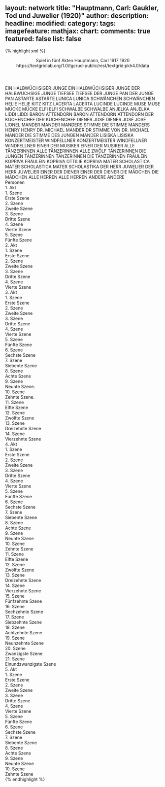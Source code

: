layout: network
title: "Hauptmann, Carl: Gaukler, Tod und Juwelier (1920)"
author:
description:
headline:
modified:
category:
tags:
imagefeature:
mathjax:
chart:
comments: true
featured: false
list: false
---
{% highlight xml %}
<?xml-model href="https://raw.githubusercontent.com/DLiNa/project/master/rules/lina.rnc"?><?xml-model href="https://raw.githubusercontent.com/DLiNa/project/master/rules/lina.sch"?>
<play xmlns="http://lina.digital">
  <header>
    <title>Gaukler, Tod und Juwelier</title>
    <subtitle>Spiel in fünf Akten</subtitle>
    <genretitle/>
    <author>Hauptmann, Carl</author>
    <date type="print" when="1917">1917</date>
    <date type="premiere" when="1920">1920</date>
    <date type="written"/>
    <source>https://textgridlab.org/1.0/tgcrud-public/rest/textgrid:pkh4.0/data</source>
  </header>
  <personae>
    <character>
      <name>EIN HALBWÜCHSIGER JUNGE</name>
      <alias xml:id="ein_halbwüchsiger_junge">
        <name>EIN HALBWÜCHSIGER JUNGE</name>
      </alias>
      <alias xml:id="der_halbwüchsige_junge">
        <name>DER HALBWÜCHSIGE JUNGE</name>
      </alias>
    </character>
    <character>
      <name>TIEFSEE</name>
      <alias xml:id="tiefsee">
        <name>TIEFSEE</name>
      </alias>
    </character>
    <character>
      <name>DER JUNGE PAN</name>
      <alias xml:id="der_junge_pan">
        <name>DER JUNGE PAN</name>
      </alias>
    </character>
    <character>
      <name>ASTARTE</name>
      <alias xml:id="astarte">
        <name>ASTARTE</name>
      </alias>
    </character>
    <character>
      <name>LUNICA</name>
      <alias xml:id="lunica">
        <name>LUNICA</name>
      </alias>
    </character>
    <character>
      <name>SCHWÄNCHEN</name>
      <alias xml:id="schwänchen">
        <name>SCHWÄNCHEN</name>
      </alias>
    </character>
    <character>
      <name>HELIE</name>
      <alias xml:id="helie">
        <name>HELIE</name>
      </alias>
    </character>
    <character>
      <name>KITZ</name>
      <alias xml:id="kitz">
        <name>KITZ</name>
      </alias>
    </character>
    <character>
      <name>LACERTA</name>
      <alias xml:id="lacerta">
        <name>LACERTA</name>
      </alias>
    </character>
    <character>
      <name>LUCINDE</name>
      <alias xml:id="lucinde">
        <name>LUCINDE</name>
      </alias>
    </character>
    <character>
      <name>MUSE</name>
      <alias xml:id="muse">
        <name>MUSE</name>
      </alias>
    </character>
    <character>
      <name>MÜCKE</name>
      <alias xml:id="mücke">
        <name>MÜCKE</name>
      </alias>
    </character>
    <character>
      <name>ELFI</name>
      <alias xml:id="elfi">
        <name>ELFI</name>
      </alias>
    </character>
    <character>
      <name>SCHWALBE</name>
      <alias xml:id="schwalbe">
        <name>SCHWALBE</name>
      </alias>
    </character>
    <character>
      <name>ANJELKA</name>
      <alias xml:id="anjelka">
        <name>ANJELKA</name>
      </alias>
    </character>
    <character>
      <name>LIDDI</name>
      <alias xml:id="liddi">
        <name>LIDDI</name>
      </alias>
    </character>
    <character>
      <name>BARON ATTENDORN</name>
      <alias xml:id="baron_attendorn">
        <name>BARON ATTENDORN</name>
      </alias>
      <alias xml:id="attendorn">
        <name>ATTENDORN</name>
      </alias>
    </character>
    <character>
      <name>DER KÜCHENCHEF</name>
      <alias xml:id="der_küchenchef">
        <name>DER KÜCHENCHEF</name>
      </alias>
    </character>
    <character>
      <name>DIENER JOSÉ</name>
      <alias xml:id="diener_josé">
        <name>DIENER JOSÉ</name>
      </alias>
      <alias xml:id="josé">
        <name>JOSÉ</name>
      </alias>
    </character>
    <character>
      <name>LIONEL MANDER</name>
      <alias xml:id="mander">
        <name>MANDER</name>
      </alias>
      <alias xml:id="manders_stimme">
        <name>MANDERS STIMME</name>
      </alias>
      <alias xml:id="die_stimme_manders">
        <name>DIE STIMME MANDERS</name>
      </alias>
    </character>
    <character>
      <name>HENRY</name>
      <alias xml:id="henry">
        <name>HENRY</name>
      </alias>
    </character>
    <character>
      <name>DR. MICHAEL MANDER</name>
      <alias xml:id="dr">
        <name>DR</name>
      </alias>
      <alias xml:id="stimme_von_dr">
        <name>STIMME VON DR. MICHAEL MANDER</name>
      </alias>
      <alias xml:id="die_stimme_des_jungen_mander">
        <name>DIE STIMME DES JUNGEN MANDER</name>
      </alias>
    </character>
    <character>
      <name>LISISKA</name>
      <alias xml:id="lisiska">
        <name>LISISKA</name>
      </alias>
    </character>
    <character>
      <name>KONZERTMEISTER WINDFELLNER</name>
      <alias xml:id="konzertmeister_windfellner">
        <name>KONZERTMEISTER WINDFELLNER</name>
      </alias>
      <alias xml:id="windfellner">
        <name>WINDFELLNER</name>
      </alias>
    </character>
    <character>
      <name>EINER DER MUSIKER</name>
      <alias xml:id="einer_der_musiker">
        <name>EINER DER MUSIKER</name>
      </alias>
    </character>
    <character>
      <name>ALLE TÄNZERINNEN</name>
      <alias xml:id="alle_tänzerinnen">
        <name>ALLE TÄNZERINNEN</name>
      </alias>
      <alias xml:id="alle_zwölf_tänzerinnen">
        <name>ALLE ZWÖLF TÄNZERINNEN</name>
      </alias>
      <alias xml:id="die_jungen_tänzerinnen">
        <name>DIE JUNGEN TÄNZERINNEN</name>
      </alias>
      <alias xml:id="tänzerinnen">
        <name>TÄNZERINNEN</name>
      </alias>
      <alias xml:id="die_tänzerinnen">
        <name>DIE TÄNZERINNEN</name>
      </alias>
    </character>
    <character>
      <name>FRÄULEIN KOPRIVA</name>
      <alias xml:id="fräulein_kopriva">
        <name>FRÄULEIN KOPRIVA</name>
      </alias>
      <alias xml:id="ottilie_kopriva">
        <name>OTTILIE KOPRIVA</name>
      </alias>
    </character>
    <character>
      <name>MATER SCHOLASTICA</name>
      <alias xml:id="mater_scholastica">
        <name>MATER SCHOLASTICA</name>
      </alias>
      <alias xml:id="mater_scholastika">
        <name>MATER SCHOLASTIKA</name>
      </alias>
    </character>
    <character>
      <name>DER HERR JUWELIER</name>
      <alias xml:id="der_herr_juwelier">
        <name>DER HERR JUWELIER</name>
      </alias>
    </character>
    <character>
      <name>EINER DER DIENER</name>
      <alias xml:id="einer_der_diener">
        <name>EINER DER DIENER</name>
      </alias>
    </character>
    <character>
      <name>DIE MÄDCHEN</name>
      <alias xml:id="die_mädchen">
        <name>DIE MÄDCHEN</name>
      </alias>
    </character>
    <character>
      <name>ALLE HERREN</name>
      <alias xml:id="alle_herren">
        <name>ALLE HERREN</name>
      </alias>
    </character>
    <character>
      <name>ANDERE</name>
      <alias xml:id="andere">
        <name>ANDERE</name>
      </alias>
    </character>
  </personae>
  <text>
    <div>
      <head>Personen</head>
    </div>
    <div>
      <head>1. Akt</head>
      <div>
        <head>1. Szene</head>
        <div>
          <head>Erste Szene</head>
          <sp who="#ein_halbwüchsiger_junge">
            <amount n="1" unit="speech_acts"/>
            <amount n="150" unit="words"/>
            <amount n="956" unit="chars"/>
          </sp>
        </div>
      </div>
      <div>
        <head>2. Szene</head>
        <div>
          <head>Zweite Szene</head>
          <sp who="#tiefsee">
            <amount n="4" unit="speech_acts"/>
            <amount n="138" unit="words"/>
            <amount n="3" unit="lines"/>
            <amount n="857" unit="chars"/>
          </sp>
          <sp who="#der_junge_pan">
            <amount n="3" unit="speech_acts"/>
            <amount n="50" unit="words"/>
            <amount n="1" unit="lines"/>
            <amount n="299" unit="chars"/>
          </sp>
        </div>
      </div>
      <div>
        <head>3. Szene</head>
        <div>
          <head>Dritte Szene</head>
          <sp who="#astarte">
            <amount n="13" unit="speech_acts"/>
            <amount n="1046" unit="words"/>
            <amount n="4" unit="lines"/>
            <amount n="6710" unit="chars"/>
          </sp>
          <sp who="#tiefsee">
            <amount n="13" unit="speech_acts"/>
            <amount n="802" unit="words"/>
            <amount n="6" unit="lines"/>
            <amount n="4976" unit="chars"/>
          </sp>
        </div>
      </div>
      <div>
        <head>4. Szene</head>
        <div>
          <head>Vierte Szene</head>
          <sp who="#lunica">
            <amount n="3" unit="speech_acts"/>
            <amount n="23" unit="words"/>
            <amount n="3" unit="lines"/>
            <amount n="145" unit="chars"/>
          </sp>
          <sp who="#schwänchen">
            <amount n="2" unit="speech_acts"/>
            <amount n="18" unit="words"/>
            <amount n="2" unit="lines"/>
            <amount n="95" unit="chars"/>
          </sp>
          <sp who="#helie">
            <amount n="1" unit="speech_acts"/>
            <amount n="8" unit="words"/>
            <amount n="1" unit="lines"/>
            <amount n="43" unit="chars"/>
          </sp>
          <sp who="#kitz">
            <amount n="1" unit="speech_acts"/>
            <amount n="8" unit="words"/>
            <amount n="1" unit="lines"/>
            <amount n="44" unit="chars"/>
          </sp>
          <sp who="#lacerta">
            <amount n="1" unit="speech_acts"/>
            <amount n="14" unit="words"/>
            <amount n="1" unit="lines"/>
            <amount n="84" unit="chars"/>
          </sp>
          <sp who="#lucinde">
            <amount n="2" unit="speech_acts"/>
            <amount n="40" unit="words"/>
            <amount n="1" unit="lines"/>
            <amount n="258" unit="chars"/>
          </sp>
          <sp who="#muse">
            <amount n="3" unit="speech_acts"/>
            <amount n="21" unit="words"/>
            <amount n="3" unit="lines"/>
            <amount n="131" unit="chars"/>
          </sp>
          <sp who="#mücke">
            <amount n="2" unit="speech_acts"/>
            <amount n="18" unit="words"/>
            <amount n="2" unit="lines"/>
            <amount n="113" unit="chars"/>
          </sp>
          <sp who="#elfi">
            <amount n="2" unit="speech_acts"/>
            <amount n="29" unit="words"/>
            <amount n="1" unit="lines"/>
            <amount n="173" unit="chars"/>
          </sp>
          <sp who="#schwalbe">
            <amount n="1" unit="speech_acts"/>
            <amount n="7" unit="words"/>
            <amount n="1" unit="lines"/>
            <amount n="53" unit="chars"/>
          </sp>
          <sp who="#anjelka">
            <amount n="2" unit="speech_acts"/>
            <amount n="17" unit="words"/>
            <amount n="2" unit="lines"/>
            <amount n="113" unit="chars"/>
          </sp>
          <sp who="#astarte">
            <amount n="4" unit="speech_acts"/>
            <amount n="144" unit="words"/>
            <amount n="3" unit="lines"/>
            <amount n="908" unit="chars"/>
          </sp>
          <sp who="#liddi">
            <amount n="1" unit="speech_acts"/>
            <amount n="54" unit="words"/>
            <amount n="302" unit="chars"/>
          </sp>
        </div>
      </div>
      <div>
        <head>5. Szene</head>
        <div>
          <head>Fünfte Szene</head>
          <sp who="#baron_attendorn">
            <amount n="1" unit="speech_acts"/>
            <amount n="20" unit="words"/>
            <amount n="122" unit="chars"/>
          </sp>
          <sp who="#astarte">
            <amount n="2" unit="speech_acts"/>
            <amount n="12" unit="words"/>
            <amount n="2" unit="lines"/>
            <amount n="71" unit="chars"/>
          </sp>
          <sp who="#attendorn">
            <amount n="5" unit="speech_acts"/>
            <amount n="321" unit="words"/>
            <amount n="1" unit="lines"/>
            <amount n="2028" unit="chars"/>
          </sp>
          <sp who="#tiefsee">
            <amount n="1" unit="speech_acts"/>
            <amount n="32" unit="words"/>
            <amount n="5" unit="lines"/>
            <amount n="202" unit="chars"/>
          </sp>
          <sp who="#der_küchenchef">
            <amount n="1" unit="speech_acts"/>
            <amount n="41" unit="words"/>
            <amount n="309" unit="chars"/>
          </sp>
        </div>
      </div>
    </div>
    <div>
      <head>2. Akt</head>
      <div>
        <head>1. Szene</head>
        <div>
          <head>Erste Szene</head>
          <sp who="#diener_josé">
            <amount n="1" unit="speech_acts"/>
            <amount n="38" unit="words"/>
            <amount n="230" unit="chars"/>
          </sp>
        </div>
      </div>
      <div>
        <head>2. Szene</head>
        <div>
          <head>Zweite Szene</head>
          <sp who="#die_stimme_manders">
            <amount n="1" unit="speech_acts"/>
            <amount n="70" unit="words"/>
            <amount n="500" unit="chars"/>
          </sp>
          <sp who="#josé">
            <amount n="11" unit="speech_acts"/>
            <amount n="344" unit="words"/>
            <amount n="4" unit="lines"/>
            <amount n="2010" unit="chars"/>
          </sp>
          <sp who="#mander">
            <amount n="19" unit="speech_acts"/>
            <amount n="829" unit="words"/>
            <amount n="8" unit="lines"/>
            <amount n="5128" unit="chars"/>
          </sp>
          <sp who="#henry">
            <amount n="6" unit="speech_acts"/>
            <amount n="32" unit="words"/>
            <amount n="6" unit="lines"/>
            <amount n="233" unit="chars"/>
          </sp>
          <sp who="#die_stimme_des_jungen_mander">
            <amount n="1" unit="speech_acts"/>
            <amount n="18" unit="words"/>
            <amount n="114" unit="chars"/>
          </sp>
          <sp who="#stimme_von_dr">
            <amount n="1" unit="speech_acts"/>
            <amount n="41" unit="words"/>
            <amount n="260" unit="chars"/>
          </sp>
          <sp who="#manders_stimme">
            <amount n="1" unit="speech_acts"/>
            <amount n="80" unit="words"/>
            <amount n="534" unit="chars"/>
          </sp>
        </div>
      </div>
      <div>
        <head>3. Szene</head>
        <div>
          <head>Dritte Szene</head>
          <sp who="#josé">
            <amount n="1" unit="speech_acts"/>
            <amount n="45" unit="words"/>
            <amount n="280" unit="chars"/>
          </sp>
        </div>
      </div>
      <div>
        <head>4. Szene</head>
        <div>
          <head>Vierte Szene</head>
          <sp who="#dr">
            <amount n="17" unit="speech_acts"/>
            <amount n="943" unit="words"/>
            <amount n="4" unit="lines"/>
            <amount n="5989" unit="chars"/>
          </sp>
          <sp who="#mander">
            <amount n="14" unit="speech_acts"/>
            <amount n="783" unit="words"/>
            <amount n="3" unit="lines"/>
            <amount n="5102" unit="chars"/>
          </sp>
          <sp who="#josé">
            <amount n="1" unit="speech_acts"/>
            <amount n="3" unit="words"/>
            <amount n="1" unit="lines"/>
            <amount n="20" unit="chars"/>
          </sp>
          <sp who="#lisiska">
            <amount n="1" unit="speech_acts"/>
            <amount n="5" unit="words"/>
            <amount n="1" unit="lines"/>
            <amount n="26" unit="chars"/>
          </sp>
        </div>
      </div>
    </div>
    <div>
      <head>3. Akt</head>
      <div>
        <head>1. Szene</head>
        <div>
          <head>Erste Szene</head>
          <sp who="#astarte">
            <amount n="5" unit="speech_acts"/>
            <amount n="201" unit="words"/>
            <amount n="1" unit="lines"/>
            <amount n="1142" unit="chars"/>
          </sp>
          <sp who="#tiefsee">
            <amount n="4" unit="speech_acts"/>
            <amount n="102" unit="words"/>
            <amount n="1" unit="lines"/>
            <amount n="611" unit="chars"/>
          </sp>
        </div>
      </div>
      <div>
        <head>2. Szene</head>
        <div>
          <head>Zweite Szene</head>
          <sp who="#lunica">
            <amount n="1" unit="speech_acts"/>
            <amount n="77" unit="words"/>
            <amount n="515" unit="chars"/>
          </sp>
        </div>
      </div>
      <div>
        <head>3. Szene</head>
        <div>
          <head>Dritte Szene</head>
          <sp who="#elfi">
            <amount n="3" unit="speech_acts"/>
            <amount n="59" unit="words"/>
            <amount n="2" unit="lines"/>
            <amount n="314" unit="chars"/>
          </sp>
          <sp who="#lunica">
            <amount n="3" unit="speech_acts"/>
            <amount n="150" unit="words"/>
            <amount n="6" unit="lines"/>
            <amount n="946" unit="chars"/>
          </sp>
        </div>
      </div>
      <div>
        <head>4. Szene</head>
        <div>
          <head>Vierte Szene</head>
          <sp who="#liddi">
            <amount n="3" unit="speech_acts"/>
            <amount n="57" unit="words"/>
            <amount n="1" unit="lines"/>
            <amount n="332" unit="chars"/>
          </sp>
          <sp who="#elfi">
            <amount n="4" unit="speech_acts"/>
            <amount n="66" unit="words"/>
            <amount n="1" unit="lines"/>
            <amount n="426" unit="chars"/>
          </sp>
          <sp who="#lunica">
            <amount n="2" unit="speech_acts"/>
            <amount n="49" unit="words"/>
            <amount n="1" unit="lines"/>
            <amount n="286" unit="chars"/>
          </sp>
        </div>
      </div>
      <div>
        <head>5. Szene</head>
        <div>
          <head>Fünfte Szene</head>
          <sp who="#lunica">
            <amount n="3" unit="speech_acts"/>
            <amount n="43" unit="words"/>
            <amount n="2" unit="lines"/>
            <amount n="259" unit="chars"/>
          </sp>
          <sp who="#schwänchen">
            <amount n="5" unit="speech_acts"/>
            <amount n="125" unit="words"/>
            <amount n="2" unit="lines"/>
            <amount n="820" unit="chars"/>
          </sp>
          <sp who="#liddi">
            <amount n="4" unit="speech_acts"/>
            <amount n="65" unit="words"/>
            <amount n="2" unit="lines"/>
            <amount n="420" unit="chars"/>
          </sp>
          <sp who="#elfi">
            <amount n="5" unit="speech_acts"/>
            <amount n="75" unit="words"/>
            <amount n="3" unit="lines"/>
            <amount n="501" unit="chars"/>
          </sp>
        </div>
      </div>
      <div>
        <head>6. Szene</head>
        <div>
          <head>Sechste Szene</head>
          <sp who="#lacerta">
            <amount n="1" unit="speech_acts"/>
            <amount n="216" unit="words"/>
            <amount n="1387" unit="chars"/>
          </sp>
        </div>
      </div>
      <div>
        <head>7. Szene</head>
        <div>
          <head>Siebente Szene</head>
          <sp who="#konzertmeister_windfellner">
            <amount n="1" unit="speech_acts"/>
            <amount n="27" unit="words"/>
            <amount n="176" unit="chars"/>
          </sp>
          <sp who="#alle_zwölf_tänzerinnen">
            <amount n="1" unit="speech_acts"/>
            <amount n="4" unit="words"/>
            <amount n="1" unit="lines"/>
            <amount n="37" unit="chars"/>
          </sp>
          <sp who="#windfellner">
            <amount n="8" unit="speech_acts"/>
            <amount n="552" unit="words"/>
            <amount n="3454" unit="chars"/>
          </sp>
          <sp who="#schwänchen">
            <amount n="1" unit="speech_acts"/>
            <amount n="9" unit="words"/>
            <amount n="1" unit="lines"/>
            <amount n="60" unit="chars"/>
          </sp>
          <sp who="#einer_der_musiker">
            <amount n="1" unit="speech_acts"/>
            <amount n="5" unit="words"/>
            <amount n="1" unit="lines"/>
            <amount n="43" unit="chars"/>
          </sp>
          <sp who="#lunica">
            <amount n="1" unit="speech_acts"/>
            <amount n="18" unit="words"/>
            <amount n="130" unit="chars"/>
          </sp>
          <sp who="#liddi">
            <amount n="1" unit="speech_acts"/>
            <amount n="19" unit="words"/>
            <amount n="137" unit="chars"/>
          </sp>
        </div>
      </div>
      <div>
        <head>8. Szene</head>
        <div>
          <head>Achte Szene</head>
          <sp who="#windfellner">
            <amount n="3" unit="speech_acts"/>
            <amount n="104" unit="words"/>
            <amount n="663" unit="chars"/>
          </sp>
          <sp who="#attendorn">
            <amount n="3" unit="speech_acts"/>
            <amount n="32" unit="words"/>
            <amount n="3" unit="lines"/>
            <amount n="187" unit="chars"/>
          </sp>
        </div>
      </div>
      <div>
        <head>9. Szene</head>
        <div>
          <head>Neunte Szene.</head>
          <sp who="#mander">
            <amount n="11" unit="speech_acts"/>
            <amount n="500" unit="words"/>
            <amount n="3" unit="lines"/>
            <amount n="3058" unit="chars"/>
          </sp>
          <sp who="#alle_tänzerinnen">
            <amount n="1" unit="speech_acts"/>
            <amount n="11" unit="words"/>
            <amount n="101" unit="chars"/>
          </sp>
          <sp who="#fräulein_kopriva">
            <amount n="2" unit="speech_acts"/>
            <amount n="16" unit="words"/>
            <amount n="2" unit="lines"/>
            <amount n="110" unit="chars"/>
          </sp>
          <sp who="#windfellner">
            <amount n="1" unit="speech_acts"/>
            <amount n="5" unit="words"/>
            <amount n="1" unit="lines"/>
            <amount n="32" unit="chars"/>
          </sp>
        </div>
      </div>
      <div>
        <head>10. Szene</head>
        <div>
          <head>Zehnte Szene.</head>
          <sp who="#dr">
            <amount n="2" unit="speech_acts"/>
            <amount n="65" unit="words"/>
            <amount n="445" unit="chars"/>
          </sp>
          <sp who="#attendorn">
            <amount n="1" unit="speech_acts"/>
            <amount n="13" unit="words"/>
            <amount n="1" unit="lines"/>
            <amount n="84" unit="chars"/>
          </sp>
        </div>
      </div>
      <div>
        <head>11. Szene</head>
        <div>
          <head>Elfte Szene</head>
          <sp who="#mander">
            <amount n="2" unit="speech_acts"/>
            <amount n="48" unit="words"/>
            <amount n="1" unit="lines"/>
            <amount n="304" unit="chars"/>
          </sp>
          <sp who="#windfellner">
            <amount n="1" unit="speech_acts"/>
            <amount n="10" unit="words"/>
            <amount n="1" unit="lines"/>
            <amount n="68" unit="chars"/>
          </sp>
          <sp who="#fräulein_kopriva">
            <amount n="1" unit="speech_acts"/>
            <amount n="9" unit="words"/>
            <amount n="1" unit="lines"/>
            <amount n="57" unit="chars"/>
          </sp>
        </div>
      </div>
      <div>
        <head>12. Szene</head>
        <div>
          <head>Zwölfte Szene</head>
          <sp who="#fräulein_kopriva">
            <amount n="12" unit="speech_acts"/>
            <amount n="534" unit="words"/>
            <amount n="5" unit="lines"/>
            <amount n="3286" unit="chars"/>
          </sp>
          <sp who="#mander">
            <amount n="9" unit="speech_acts"/>
            <amount n="232" unit="words"/>
            <amount n="3" unit="lines"/>
            <amount n="1453" unit="chars"/>
          </sp>
        </div>
      </div>
      <div>
        <head>13. Szene</head>
        <div>
          <head>Dreizehnte Szene</head>
          <sp who="#astarte">
            <amount n="3" unit="speech_acts"/>
            <amount n="19" unit="words"/>
            <amount n="3" unit="lines"/>
            <amount n="128" unit="chars"/>
          </sp>
          <sp who="#mander">
            <amount n="2" unit="speech_acts"/>
            <amount n="41" unit="words"/>
            <amount n="1" unit="lines"/>
            <amount n="327" unit="chars"/>
          </sp>
          <sp who="#fräulein_kopriva">
            <amount n="1" unit="speech_acts"/>
            <amount n="11" unit="words"/>
            <amount n="1" unit="lines"/>
            <amount n="65" unit="chars"/>
          </sp>
        </div>
      </div>
      <div>
        <head>14. Szene</head>
        <div>
          <head>Vierzehnte Szene</head>
          <sp who="#fräulein_kopriva">
            <amount n="6" unit="speech_acts"/>
            <amount n="85" unit="words"/>
            <amount n="4" unit="lines"/>
            <amount n="527" unit="chars"/>
          </sp>
          <sp who="#mander">
            <amount n="6" unit="speech_acts"/>
            <amount n="214" unit="words"/>
            <amount n="2" unit="lines"/>
            <amount n="1355" unit="chars"/>
          </sp>
        </div>
      </div>
    </div>
    <div>
      <head>4. Akt</head>
      <div>
        <head>1. Szene</head>
        <div>
          <head>Erste Szene</head>
          <sp who="#tiefsee">
            <amount n="3" unit="speech_acts"/>
            <amount n="189" unit="words"/>
            <amount n="1241" unit="chars"/>
          </sp>
          <sp who="#windfellner">
            <amount n="2" unit="speech_acts"/>
            <amount n="96" unit="words"/>
            <amount n="1" unit="lines"/>
            <amount n="628" unit="chars"/>
          </sp>
        </div>
      </div>
      <div>
        <head>2. Szene</head>
        <div>
          <head>Zweite Szene</head>
        </div>
      </div>
      <div>
        <head>3. Szene</head>
        <div>
          <head>Dritte Szene</head>
          <sp who="#dr">
            <amount n="6" unit="speech_acts"/>
            <amount n="102" unit="words"/>
            <amount n="3" unit="lines"/>
            <amount n="673" unit="chars"/>
          </sp>
          <sp who="#lunica">
            <amount n="5" unit="speech_acts"/>
            <amount n="157" unit="words"/>
            <amount n="2" unit="lines"/>
            <amount n="974" unit="chars"/>
          </sp>
        </div>
      </div>
      <div>
        <head>4. Szene</head>
        <div>
          <head>Vierte Szene</head>
          <sp who="#der_halbwüchsige_junge">
            <amount n="1" unit="speech_acts"/>
            <amount n="66" unit="words"/>
            <amount n="398" unit="chars"/>
          </sp>
        </div>
      </div>
      <div>
        <head>5. Szene</head>
        <div>
          <head>Fünfte Szene</head>
          <sp who="#astarte">
            <amount n="7" unit="speech_acts"/>
            <amount n="115" unit="words"/>
            <amount n="4" unit="lines"/>
            <amount n="683" unit="chars"/>
          </sp>
          <sp who="#mander">
            <amount n="6" unit="speech_acts"/>
            <amount n="27" unit="words"/>
            <amount n="6" unit="lines"/>
            <amount n="179" unit="chars"/>
          </sp>
        </div>
      </div>
      <div>
        <head>6. Szene</head>
        <div>
          <head>Sechste Szene</head>
          <sp who="#mander">
            <amount n="1" unit="speech_acts"/>
            <amount n="13" unit="words"/>
            <amount n="1" unit="lines"/>
            <amount n="85" unit="chars"/>
          </sp>
          <sp who="#astarte">
            <amount n="1" unit="speech_acts"/>
            <amount n="9" unit="words"/>
            <amount n="1" unit="lines"/>
            <amount n="55" unit="chars"/>
          </sp>
        </div>
      </div>
      <div>
        <head>7. Szene</head>
        <div>
          <head>Siebente Szene</head>
          <sp who="#die_jungen_tänzerinnen">
            <amount n="1" unit="speech_acts"/>
            <amount n="7" unit="words"/>
            <amount n="1" unit="lines"/>
            <amount n="70" unit="chars"/>
          </sp>
        </div>
      </div>
      <div>
        <head>8. Szene</head>
        <div>
          <head>Achte Szene</head>
          <sp who="#mater_scholastica">
            <amount n="10" unit="speech_acts"/>
            <amount n="579" unit="words"/>
            <amount n="2" unit="lines"/>
            <amount n="3734" unit="chars"/>
          </sp>
          <sp who="#lisiska">
            <amount n="10" unit="speech_acts"/>
            <amount n="338" unit="words"/>
            <amount n="5" unit="lines"/>
            <amount n="2065" unit="chars"/>
          </sp>
          <sp who="#mater_scholastika">
            <amount n="1" unit="speech_acts"/>
            <amount n="8" unit="words"/>
            <amount n="1" unit="lines"/>
            <amount n="39" unit="chars"/>
          </sp>
        </div>
      </div>
      <div>
        <head>9. Szene</head>
        <div>
          <head>Neunte Szene</head>
          <sp who="#der_halbwüchsige_junge">
            <amount n="1" unit="speech_acts"/>
            <amount n="46" unit="words"/>
            <amount n="293" unit="chars"/>
          </sp>
        </div>
      </div>
      <div>
        <head>10. Szene</head>
        <div>
          <head>Zehnte Szene</head>
          <sp who="#ottilie_kopriva">
            <amount n="1" unit="speech_acts"/>
            <amount n="34" unit="words"/>
            <amount n="225" unit="chars"/>
          </sp>
          <sp who="#fräulein_kopriva">
            <amount n="4" unit="speech_acts"/>
            <amount n="97" unit="words"/>
            <amount n="1" unit="lines"/>
            <amount n="582" unit="chars"/>
          </sp>
          <sp who="#mander">
            <amount n="3" unit="speech_acts"/>
            <amount n="79" unit="words"/>
            <amount n="1" unit="lines"/>
            <amount n="451" unit="chars"/>
          </sp>
        </div>
      </div>
      <div>
        <head>11. Szene</head>
        <div>
          <head>Elfte Szene</head>
        </div>
      </div>
      <div>
        <head>12. Szene</head>
        <div>
          <head>Zwölfte Szene</head>
          <sp who="#windfellner">
            <amount n="1" unit="speech_acts"/>
            <amount n="75" unit="words"/>
            <amount n="487" unit="chars"/>
          </sp>
          <sp who="#der_herr_juwelier">
            <amount n="2" unit="speech_acts"/>
            <amount n="299" unit="words"/>
            <amount n="1851" unit="chars"/>
          </sp>
          <sp who="#tiefsee">
            <amount n="2" unit="speech_acts"/>
            <amount n="125" unit="words"/>
            <amount n="808" unit="chars"/>
          </sp>
        </div>
      </div>
      <div>
        <head>13. Szene</head>
        <div>
          <head>Dreizehnte Szene</head>
          <sp who="#mater_scholastica">
            <amount n="1" unit="speech_acts"/>
            <amount n="5" unit="words"/>
            <amount n="1" unit="lines"/>
            <amount n="47" unit="chars"/>
          </sp>
        </div>
      </div>
      <div>
        <head>14. Szene</head>
        <div>
          <head>Vierzehnte Szene</head>
          <sp who="#mater_scholastica">
            <amount n="2" unit="speech_acts"/>
            <amount n="15" unit="words"/>
            <amount n="2" unit="lines"/>
            <amount n="115" unit="chars"/>
          </sp>
          <sp who="#lacerta">
            <amount n="1" unit="speech_acts"/>
            <amount n="38" unit="words"/>
            <amount n="249" unit="chars"/>
          </sp>
        </div>
      </div>
      <div>
        <head>15. Szene</head>
        <div>
          <head>Fünfzehnte Szene</head>
        </div>
      </div>
      <div>
        <head>16. Szene</head>
        <div>
          <head>Sechzehnte Szene</head>
          <sp who="#tiefsee">
            <amount n="1" unit="speech_acts"/>
            <amount n="125" unit="words"/>
            <amount n="850" unit="chars"/>
          </sp>
        </div>
      </div>
      <div>
        <head>17. Szene</head>
        <div>
          <head>Siebzehnte Szene</head>
          <sp who="#einer_der_diener">
            <amount n="1" unit="speech_acts"/>
            <amount n="7" unit="words"/>
            <amount n="1" unit="lines"/>
            <amount n="44" unit="chars"/>
          </sp>
          <sp who="#tiefsee">
            <amount n="1" unit="speech_acts"/>
            <amount n="149" unit="words"/>
            <amount n="937" unit="chars"/>
          </sp>
        </div>
      </div>
      <div>
        <head>18. Szene</head>
        <div>
          <head>Achtzehnte Szene</head>
          <sp who="#mater_scholastica">
            <amount n="1" unit="speech_acts"/>
            <amount n="5" unit="words"/>
            <amount n="1" unit="lines"/>
            <amount n="47" unit="chars"/>
          </sp>
        </div>
      </div>
      <div>
        <head>19. Szene</head>
        <div>
          <head>Neunzehnte Szene</head>
          <sp who="#mater_scholastica">
            <amount n="2" unit="speech_acts"/>
            <amount n="7" unit="words"/>
            <amount n="2" unit="lines"/>
            <amount n="56" unit="chars"/>
          </sp>
          <sp who="#fräulein_kopriva">
            <amount n="1" unit="speech_acts"/>
            <amount n="42" unit="words"/>
            <amount n="273" unit="chars"/>
          </sp>
        </div>
      </div>
      <div>
        <head>20. Szene</head>
        <div>
          <head>Zwanzigste Szene</head>
          <sp who="#mander">
            <amount n="4" unit="speech_acts"/>
            <amount n="161" unit="words"/>
            <amount n="1" unit="lines"/>
            <amount n="1067" unit="chars"/>
          </sp>
          <sp who="#die_mädchen">
            <amount n="1" unit="speech_acts"/>
            <amount n="4" unit="words"/>
            <amount n="1" unit="lines"/>
            <amount n="29" unit="chars"/>
          </sp>
          <sp who="#alle_herren">
            <amount n="1" unit="speech_acts"/>
            <amount n="5" unit="words"/>
            <amount n="1" unit="lines"/>
            <amount n="34" unit="chars"/>
          </sp>
        </div>
      </div>
      <div>
        <head>21. Szene</head>
        <div>
          <head>Einundzwanzigste Szene</head>
          <sp who="#tänzerinnen">
            <amount n="1" unit="speech_acts"/>
            <amount n="110" unit="words"/>
            <amount n="17" unit="lines"/>
            <amount n="600" unit="chars"/>
          </sp>
        </div>
      </div>
    </div>
    <div>
      <head>5. Akt</head>
      <div>
        <head>1. Szene</head>
        <div>
          <head>Erste Szene</head>
          <sp who="#henry">
            <amount n="1" unit="speech_acts"/>
            <amount n="120" unit="words"/>
            <amount n="875" unit="chars"/>
          </sp>
        </div>
      </div>
      <div>
        <head>2. Szene</head>
        <div>
          <head>Zweite Szene</head>
          <sp who="#josé">
            <amount n="6" unit="speech_acts"/>
            <amount n="106" unit="words"/>
            <amount n="5" unit="lines"/>
            <amount n="669" unit="chars"/>
          </sp>
          <sp who="#henry">
            <amount n="5" unit="speech_acts"/>
            <amount n="32" unit="words"/>
            <amount n="5" unit="lines"/>
            <amount n="200" unit="chars"/>
          </sp>
        </div>
      </div>
      <div>
        <head>3. Szene</head>
        <div>
          <head>Dritte Szene</head>
          <sp who="#der_herr_juwelier">
            <amount n="2" unit="speech_acts"/>
            <amount n="183" unit="words"/>
            <amount n="1129" unit="chars"/>
          </sp>
          <sp who="#josé">
            <amount n="1" unit="speech_acts"/>
            <amount n="22" unit="words"/>
            <amount n="161" unit="chars"/>
          </sp>
        </div>
      </div>
      <div>
        <head>4. Szene</head>
        <div>
          <head>Vierte Szene</head>
          <sp who="#henry">
            <amount n="2" unit="speech_acts"/>
            <amount n="27" unit="words"/>
            <amount n="1" unit="lines"/>
            <amount n="168" unit="chars"/>
          </sp>
          <sp who="#josé">
            <amount n="1" unit="speech_acts"/>
            <amount n="6" unit="words"/>
            <amount n="1" unit="lines"/>
            <amount n="39" unit="chars"/>
          </sp>
        </div>
      </div>
      <div>
        <head>5. Szene</head>
        <div>
          <head>Fünfte Szene</head>
          <sp who="#schwänchen">
            <amount n="1" unit="speech_acts"/>
            <amount n="5" unit="words"/>
            <amount n="1" unit="lines"/>
            <amount n="29" unit="chars"/>
          </sp>
          <sp who="#lunica">
            <amount n="1" unit="speech_acts"/>
            <amount n="3" unit="words"/>
            <amount n="1" unit="lines"/>
            <amount n="22" unit="chars"/>
          </sp>
          <sp who="#lacerta">
            <amount n="1" unit="speech_acts"/>
            <amount n="4" unit="words"/>
            <amount n="1" unit="lines"/>
            <amount n="21" unit="chars"/>
          </sp>
          <sp who="#elfi">
            <amount n="1" unit="speech_acts"/>
            <amount n="3" unit="words"/>
            <amount n="1" unit="lines"/>
            <amount n="21" unit="chars"/>
          </sp>
          <sp who="#mücke">
            <amount n="1" unit="speech_acts"/>
            <amount n="7" unit="words"/>
            <amount n="1" unit="lines"/>
            <amount n="45" unit="chars"/>
          </sp>
          <sp who="#helie">
            <amount n="1" unit="speech_acts"/>
            <amount n="13" unit="words"/>
            <amount n="1" unit="lines"/>
            <amount n="83" unit="chars"/>
          </sp>
          <sp who="#lucinde">
            <amount n="1" unit="speech_acts"/>
            <amount n="12" unit="words"/>
            <amount n="1" unit="lines"/>
            <amount n="65" unit="chars"/>
          </sp>
          <sp who="#liddi">
            <amount n="1" unit="speech_acts"/>
            <amount n="12" unit="words"/>
            <amount n="1" unit="lines"/>
            <amount n="73" unit="chars"/>
          </sp>
          <sp who="#muse">
            <amount n="1" unit="speech_acts"/>
            <amount n="12" unit="words"/>
            <amount n="1" unit="lines"/>
            <amount n="71" unit="chars"/>
          </sp>
          <sp who="#josé">
            <amount n="1" unit="speech_acts"/>
            <amount n="7" unit="words"/>
            <amount n="1" unit="lines"/>
            <amount n="46" unit="chars"/>
          </sp>
        </div>
      </div>
      <div>
        <head>6. Szene</head>
        <div>
          <head>Sechste Szene</head>
          <sp who="#mander">
            <amount n="1" unit="speech_acts"/>
            <amount n="19" unit="words"/>
            <amount n="129" unit="chars"/>
          </sp>
          <sp who="#josé">
            <amount n="1" unit="speech_acts"/>
            <amount n="4" unit="words"/>
            <amount n="1" unit="lines"/>
            <amount n="35" unit="chars"/>
          </sp>
        </div>
      </div>
      <div>
        <head>7. Szene</head>
        <div>
          <head>Siebente Szene</head>
          <sp who="#der_herr_juwelier">
            <amount n="16" unit="speech_acts"/>
            <amount n="420" unit="words"/>
            <amount n="7" unit="lines"/>
            <amount n="2638" unit="chars"/>
          </sp>
          <sp who="#mander">
            <amount n="16" unit="speech_acts"/>
            <amount n="450" unit="words"/>
            <amount n="8" unit="lines"/>
            <amount n="2897" unit="chars"/>
          </sp>
        </div>
      </div>
      <div>
        <head>8. Szene</head>
        <div>
          <head>Achte Szene</head>
          <sp who="#der_herr_juwelier">
            <amount n="1" unit="speech_acts"/>
            <amount n="97" unit="words"/>
            <amount n="594" unit="chars"/>
          </sp>
        </div>
      </div>
      <div>
        <head>9. Szene</head>
        <div>
          <head>Neunte Szene</head>
          <sp who="#lunica">
            <amount n="1" unit="speech_acts"/>
            <amount n="3" unit="words"/>
            <amount n="1" unit="lines"/>
            <amount n="20" unit="chars"/>
          </sp>
          <sp who="#schwänchen">
            <amount n="1" unit="speech_acts"/>
            <amount n="6" unit="words"/>
            <amount n="1" unit="lines"/>
            <amount n="41" unit="chars"/>
          </sp>
          <sp who="#lacerta">
            <amount n="1" unit="speech_acts"/>
            <amount n="2" unit="words"/>
            <amount n="1" unit="lines"/>
            <amount n="17" unit="chars"/>
          </sp>
          <sp who="#helie">
            <amount n="1" unit="speech_acts"/>
            <amount n="4" unit="words"/>
            <amount n="1" unit="lines"/>
            <amount n="22" unit="chars"/>
          </sp>
          <sp who="#elfi">
            <amount n="1" unit="speech_acts"/>
            <amount n="7" unit="words"/>
            <amount n="1" unit="lines"/>
            <amount n="47" unit="chars"/>
          </sp>
          <sp who="#mücke">
            <amount n="1" unit="speech_acts"/>
            <amount n="7" unit="words"/>
            <amount n="1" unit="lines"/>
            <amount n="38" unit="chars"/>
          </sp>
          <sp who="#anjelka">
            <amount n="1" unit="speech_acts"/>
            <amount n="3" unit="words"/>
            <amount n="1" unit="lines"/>
            <amount n="22" unit="chars"/>
          </sp>
          <sp who="#muse">
            <amount n="1" unit="speech_acts"/>
            <amount n="9" unit="words"/>
            <amount n="1" unit="lines"/>
            <amount n="54" unit="chars"/>
          </sp>
        </div>
      </div>
      <div>
        <head>10. Szene</head>
        <div>
          <head>Zehnte Szene</head>
          <sp who="#josé">
            <amount n="3" unit="speech_acts"/>
            <amount n="223" unit="words"/>
            <amount n="1356" unit="chars"/>
          </sp>
          <sp who="#der_herr_juwelier">
            <amount n="2" unit="speech_acts"/>
            <amount n="7" unit="words"/>
            <amount n="2" unit="lines"/>
            <amount n="34" unit="chars"/>
          </sp>
          <sp who="#die_tänzerinnen">
            <amount n="2" unit="speech_acts"/>
            <amount n="33" unit="words"/>
            <amount n="1" unit="lines"/>
            <amount n="206" unit="chars"/>
          </sp>
          <sp who="#andere">
            <amount n="1" unit="speech_acts"/>
            <amount n="10" unit="words"/>
            <amount n="1" unit="lines"/>
            <amount n="55" unit="chars"/>
          </sp>
        </div>
      </div>
    </div>
  </text>
</play>
{% endhighlight %}